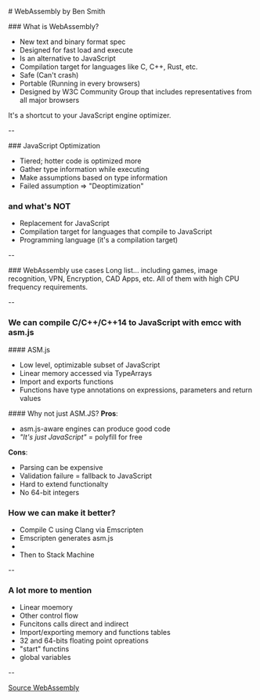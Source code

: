 # WebAssembly by Ben Smith

### What is WebAssembly?
- New text and binary format spec
- Designed for fast load and execute
- Is an alternative to JavaScript
- Compilation target for languages like C, C++, Rust, etc.
- Safe (Can't crash)
- Portable (Running in every browsers)
- Designed by W3C Community Group that includes representatives from
all major browsers

It's a shortcut to your JavaScript engine optimizer.

--

### JavaScript Optimization
- Tiered; hotter code is optimized more
- Gather type information while executing
- Make assumptions based on type information
- Failed assumption => "Deoptimization"

### and what's NOT
- Replacement for JavaScript
- Compilation target for languages that compile to JavaScript
- Programming language (it's a compilation target)

--

### WebAssembly use cases
Long list... including games, image recognition, VPN, Encryption, CAD Apps, etc.
All of them with high CPU frequency requirements.

--

### We can compile C/C++/C++14 to JavaScript with emcc with asm.js
#### ASM.js
- Low level, optimizable subset of JavaScript
- Linear memory accessed via TypeArrays
- Import and exports functions
- Functions have type annotations on expressions, parameters and return values

#### Why not just ASM.JS?
**Pros**:
  - asm.js-aware engines can produce good code
  - *"It's just JavaScript"* = polyfill for free

**Cons**:
  - Parsing can be expensive
  - Validation failure = fallback to JavaScript
  - Hard to extend functionalty
  - No 64-bit integers

### How we can make it better?

  - Compile C using Clang via Emscripten
  - Emscripten generates asm.js
  -
  - Then to Stack Machine

--

### A lot more to mention
- Linear moemory
- Other control flow
- Funcitons calls direct and indirect
- Import/exporting memory and functions tables
- 32 and 64-bits floating point opreations
- "start" functins
- global variables

--

[Source WebAssembly](https://github.com/webassembly/)
